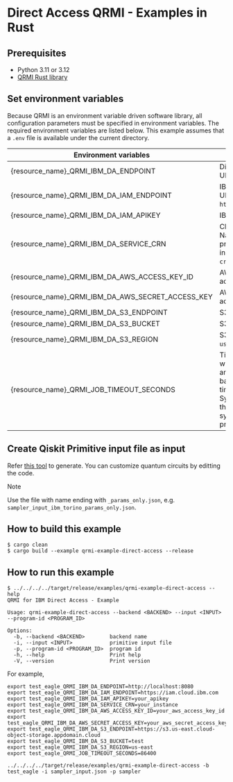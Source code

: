 # Direct Access QRMI - Examples in Rust

## Prerequisites

* Python 3.11 or 3.12
* [QRMI Rust library](../../../../README.md)

## Set environment variables

Because QRMI is an environment variable driven software library, all configuration parameters must be specified in environment variables. The required environment variables are listed below. This example assumes that a `.env` file is available under the current directory.

| Environment variables | Descriptions |
| ---- | ---- |
| {resource_name}_QRMI_IBM_DA_ENDPOINT | Direct Access endpoint URL |
| {resource_name}_QRMI_IBM_DA_IAM_ENDPOINT | IBM Cloud IAM endpoint URL(e.g. `https://iam.cloud.ibm.com`) |
| {resource_name}_QRMI_IBM_DA_IAM_APIKEY | IBM Cloud IAM API Key |
| {resource_name}_QRMI_IBM_DA_SERVICE_CRN | Cloud Resource Name(CRN) of the provisioned Direct Access instance, starting with `crn:v1:`. |
| {resource_name}_QRMI_IBM_DA_AWS_ACCESS_KEY_ID | AWS Access Key ID to access S3 bucket |
| {resource_name}_QRMI_IBM_DA_AWS_SECRET_ACCESS_KEY | AWS Secret Access Key to access S3 bucket |
| {resource_name}_QRMI_IBM_DA_S3_ENDPOINT | S3 endpoint URL |
| {resource_name}_QRMI_IBM_DA_S3_BUCKET | S3 bucket name |
| {resource_name}_QRMI_IBM_DA_S3_REGION | S3 bucket region name(e.g. `us-east`) |
| {resource_name}_QRMI_JOB_TIMEOUT_SECONDS | Time (in seconds) after which job should time out and get cancelled. It is based on system execution time (not wall clock time). System execution time is the amount of time that the system is dedicated to processing your job. |


## Create Qiskit Primitive input file as input

Refer [this tool](../../../../bin/task_runner/examples/qiskit) to generate. You can customize quantum circuits by editting the code.

> [!NOTE]
> Use the file with name ending with `_params_only.json`, e.g. `sampler_input_ibm_torino_params_only.json`.

## How to build this example

```shell-session
$ cargo clean
$ cargo build --example qrmi-example-direct-access --release
```

## How to run this example
```shell-session
$ ../../../../target/release/examples/qrmi-example-direct-access --help
QRMI for IBM Direct Access - Example

Usage: qrmi-example-direct-access --backend <BACKEND> --input <INPUT> --program-id <PROGRAM_ID>

Options:
  -b, --backend <BACKEND>        backend name
  -i, --input <INPUT>            primitive input file
  -p, --program-id <PROGRAM_ID>  program id
  -h, --help                     Print help
  -V, --version                  Print version
```
For example,
```shell-session
export test_eagle_QRMI_IBM_DA_ENDPOINT=http://localhost:8080
export test_eagle_QRMI_IBM_DA_IAM_ENDPOINT=https://iam.cloud.ibm.com
export test_eagle_QRMI_IBM_DA_IAM_APIKEY=your_apikey
export test_eagle_QRMI_IBM_DA_SERVICE_CRN=your_instance
export test_eagle_QRMI_IBM_DA_AWS_ACCESS_KEY_ID=your_aws_access_key_id
export test_eagle_QRMI_IBM_DA_AWS_SECRET_ACCESS_KEY=your_aws_secret_access_key
export test_eagle_QRMI_IBM_DA_S3_ENDPOINT=https://s3.us-east.cloud-object-storage.appdomain.cloud
export test_eagle_QRMI_IBM_DA_S3_BUCKET=test
export test_eagle_QRMI_IBM_DA_S3_REGION=us-east
export test_eagle_QRMI_JOB_TIMEOUT_SECONDS=86400

../../../../target/release/examples/qrmi-example-direct-access -b test_eagle -i sampler_input.json -p sampler
```
